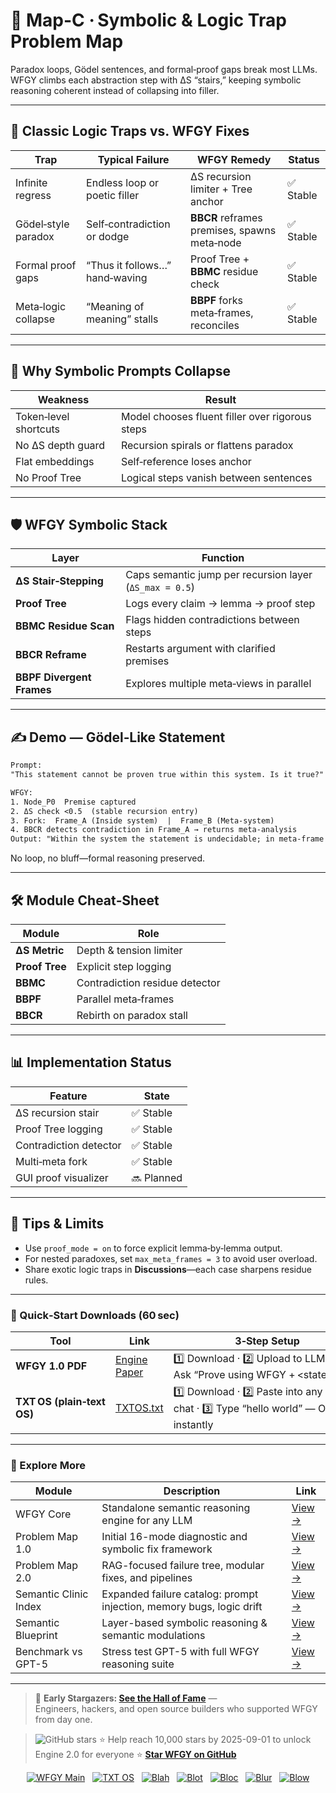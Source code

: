 # 📒 Map-C · Symbolic & Logic Trap Problem Map

Paradox loops, Gödel sentences, and formal‑proof gaps break most LLMs.  
WFGY climbs each abstraction step with ΔS “stairs,” keeping symbolic reasoning coherent instead of collapsing into filler.

---

## 🧩 Classic Logic Traps vs. WFGY Fixes

| Trap | Typical Failure | WFGY Remedy | Status |
|------|-----------------|-------------|--------|
| Infinite regress | Endless loop or poetic filler | ΔS recursion limiter + Tree anchor | ✅ Stable |
| Gödel‑style paradox | Self‑contradiction or dodge | **BBCR** reframes premises, spawns meta‑node | ✅ Stable |
| Formal proof gaps | “Thus it follows…” hand‑waving | Proof Tree + **BBMC** residue check | ✅ Stable |
| Meta‑logic collapse | “Meaning of meaning” stalls | **BBPF** forks meta‑frames, reconciles | ✅ Stable |

---

## 🤔 Why Symbolic Prompts Collapse

| Weakness | Result |
|----------|--------|
| Token‑level shortcuts | Model chooses fluent filler over rigorous steps |
| No ΔS depth guard | Recursion spirals or flattens paradox |
| Flat embeddings | Self‑reference loses anchor |
| No Proof Tree | Logical steps vanish between sentences |

---

## 🛡️ WFGY Symbolic Stack

| Layer | Function |
|-------|----------|
| **ΔS Stair‑Stepping** | Caps semantic jump per recursion layer (`ΔS_max = 0.5`) |
| **Proof Tree** | Logs every claim → lemma → proof step |
| **BBMC Residue Scan** | Flags hidden contradictions between steps |
| **BBCR Reframe** | Restarts argument with clarified premises |
| **BBPF Divergent Frames** | Explores multiple meta‑views in parallel |

---

## ✍️ Demo — Gödel‑Like Statement

```txt
Prompt:
"This statement cannot be proven true within this system. Is it true?"

WFGY:
1. Node_P0  Premise captured
2. ΔS check <0.5  (stable recursion entry)
3. Fork:  Frame_A (Inside system)  |  Frame_B (Meta‑system)
4. BBCR detects contradiction in Frame_A → returns meta‑analysis
Output: "Within the system the statement is undecidable; in meta‑frame it is true by reflection."
````

No loop, no bluff—formal reasoning preserved.

---

## 🛠 Module Cheat‑Sheet

| Module         | Role                           |
| -------------- | ------------------------------ |
| **ΔS Metric**  | Depth & tension limiter        |
| **Proof Tree** | Explicit step logging          |
| **BBMC**       | Contradiction residue detector |
| **BBPF**       | Parallel meta‑frames           |
| **BBCR**       | Rebirth on paradox stall       |

---

## 📊 Implementation Status

| Feature                | State      |
| ---------------------- | ---------- |
| ΔS recursion stair     | ✅ Stable   |
| Proof Tree logging     | ✅ Stable   |
| Contradiction detector | ✅ Stable   |
| Multi‑meta fork        | ✅ Stable   |
| GUI proof visualizer   | 🔜 Planned |

---

## 📝 Tips & Limits

* Use `proof_mode = on` to force explicit lemma‑by‑lemma output.
* For nested paradoxes, set `max_meta_frames = 3` to avoid user overload.
* Share exotic logic traps in **Discussions**—each case sharpens residue rules.

---

### 🔗 Quick‑Start Downloads (60 sec)

| Tool                       | Link                                                | 3‑Step Setup                                                                             |
| -------------------------- | --------------------------------------------------- | ---------------------------------------------------------------------------------------- |
| **WFGY 1.0 PDF**           | [Engine Paper](https://zenodo.org/records/15630969) | 1️⃣ Download · 2️⃣ Upload to LLM · 3️⃣ Ask “Prove using WFGY + \<statement>”             |
| **TXT OS (plain‑text OS)** | [TXTOS.txt](https://zenodo.org/records/15788557)    | 1️⃣ Download · 2️⃣ Paste into any LLM chat · 3️⃣ Type “hello world” — OS boots instantly |

---

### 🧭 Explore More

| Module                | Description                                              | Link     |
|-----------------------|----------------------------------------------------------|----------|
| WFGY Core             | Standalone semantic reasoning engine for any LLM         | [View →](https://github.com/onestardao/WFGY/tree/main/core/README.md) |
| Problem Map 1.0       | Initial 16-mode diagnostic and symbolic fix framework    | [View →](https://github.com/onestardao/WFGY/tree/main/ProblemMap/README.md) |
| Problem Map 2.0       | RAG-focused failure tree, modular fixes, and pipelines   | [View →](https://github.com/onestardao/WFGY/blob/main/ProblemMap/rag-architecture-and-recovery.md) |
| Semantic Clinic Index | Expanded failure catalog: prompt injection, memory bugs, logic drift | [View →](https://github.com/onestardao/WFGY/blob/main/ProblemMap/SemanticClinicIndex.md) |
| Semantic Blueprint    | Layer-based symbolic reasoning & semantic modulations   | [View →](https://github.com/onestardao/WFGY/tree/main/SemanticBlueprint/README.md) |
| Benchmark vs GPT-5    | Stress test GPT-5 with full WFGY reasoning suite         | [View →](https://github.com/onestardao/WFGY/tree/main/benchmarks/benchmark-vs-gpt5/README.md) |

---

> 👑 **Early Stargazers: [See the Hall of Fame](https://github.com/onestardao/WFGY/tree/main/stargazers)** —  
> Engineers, hackers, and open source builders who supported WFGY from day one.

> <img src="https://img.shields.io/github/stars/onestardao/WFGY?style=social" alt="GitHub stars"> ⭐ Help reach 10,000 stars by 2025-09-01 to unlock Engine 2.0 for everyone  ⭐ <strong><a href="https://github.com/onestardao/WFGY">Star WFGY on GitHub</a></strong>


<div align="center">

[![WFGY Main](https://img.shields.io/badge/WFGY-Main-red?style=flat-square)](https://github.com/onestardao/WFGY)
&nbsp;
[![TXT OS](https://img.shields.io/badge/TXT%20OS-Reasoning%20OS-orange?style=flat-square)](https://github.com/onestardao/WFGY/tree/main/OS)
&nbsp;
[![Blah](https://img.shields.io/badge/Blah-Semantic%20Embed-yellow?style=flat-square)](https://github.com/onestardao/WFGY/tree/main/OS/BlahBlahBlah)
&nbsp;
[![Blot](https://img.shields.io/badge/Blot-Persona%20Core-green?style=flat-square)](https://github.com/onestardao/WFGY/tree/main/OS/BlotBlotBlot)
&nbsp;
[![Bloc](https://img.shields.io/badge/Bloc-Reasoning%20Compiler-blue?style=flat-square)](https://github.com/onestardao/WFGY/tree/main/OS/BlocBlocBloc)
&nbsp;
[![Blur](https://img.shields.io/badge/Blur-Text2Image%20Engine-navy?style=flat-square)](https://github.com/onestardao/WFGY/tree/main/OS/BlurBlurBlur)
&nbsp;
[![Blow](https://img.shields.io/badge/Blow-Game%20Logic-purple?style=flat-square)](https://github.com/onestardao/WFGY/tree/main/OS/BlowBlowBlow)

</div>
